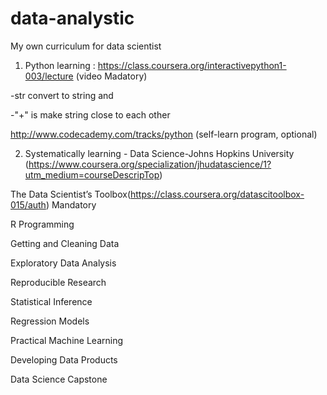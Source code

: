 # data-analystic
My own curriculum for data scientist

1) Python learning :
https://class.coursera.org/interactivepython1-003/lecture  (video Madatory)
          
 -str convert to string and 
 
 -"+" is make string close to each other
 
http://www.codecademy.com/tracks/python  (self-learn program, optional)

2) Systematically learning - Data Science-Johns Hopkins University
(https://www.coursera.org/specialization/jhudatascience/1?utm_medium=courseDescripTop)

The Data Scientist’s Toolbox(https://class.coursera.org/datascitoolbox-015/auth) Mandatory

R Programming

Getting and Cleaning Data

Exploratory Data Analysis

Reproducible Research

Statistical Inference

Regression Models

Practical Machine Learning

Developing Data Products

Data Science Capstone
